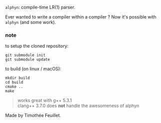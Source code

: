 
`alphyn`: compile-time LR(1) parser.

Ever wanted to write a compiler within a compiler ? Now it's possible with `alphyn` (and some work).

### note

to setup the cloned repository:
```
git submodule init
git submodule update
```

to build (on linux / macOS):
```
mkdir build
cd build
cmake ..
make
```

> works great with g++ 5.3.1 <br/>
> clang++ 3.7.0 does **not** handle the awesomeness of alphyn


Made by Timothée Feuillet.
